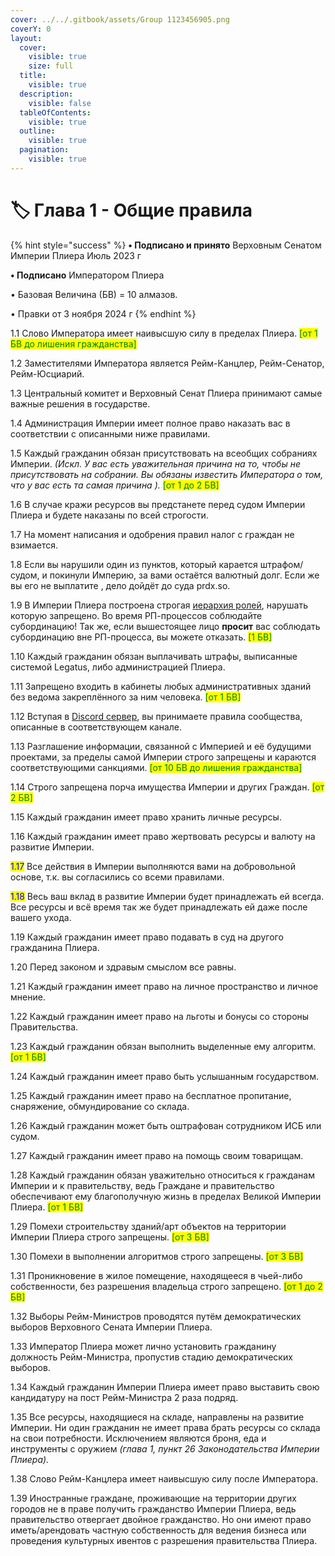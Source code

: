 ```yaml
---
cover: ../../.gitbook/assets/Group 1123456905.png
coverY: 0
layout:
  cover:
    visible: true
    size: full
  title:
    visible: true
  description:
    visible: false
  tableOfContents:
    visible: true
  outline:
    visible: true
  pagination:
    visible: true
---
```


# 🏷️ Глава 1 - Общие правила

{% hint style="success" %}
**•  Подписано и принято** Верховным Сенатом Империи Плиера Июль 2023 г

**•  Подписано** Императором Плиера

•  Базовая Величина (БВ) = 10 алмазов.

•  Правки от 3 ноября 2024 г
{% endhint %}

1.1  Слово Императора имеет наивысшую силу в пределах Плиера. <mark style="color:green;">\[от 1 БВ до лишения гражданства]</mark>

1.2  Заместителями Императора является Рейм-Канцлер, Рейм-Сенатор, Рейм-Юсциарий.

1.3 Центральный комитет и Верховный Сенат Плиера принимают самые важные решения в государстве.

1.4  Администрация Империи имеет полное право наказать вас в соответствии с описанными ниже правилами.

1.5  Каждый гражданин обязан присутствовать на всеобщих собраниях Империи.                                     _(Искл. У вас есть уважительная причина на то, чтобы не присутствовать на собрании. Вы обязаны известить Императора о том, что у вас есть та самая причина )._ <mark style="color:green;">\[от 1 до 2 БВ]</mark>

1.6  В случае кражи ресурсов вы предстанете перед судом Империи Плиера и будете наказаны по всей строгости.

1.7  На момент написания и одобрения правил налог с граждан не взимается.

1.8  Если вы нарушили один из пунктов, который карается штрафом/судом, и покинули Империю, за вами остаётся валютный долг. Если же вы его не выплатите , дело дойдёт до суда prdx.so.

1.9  В Империи Плиера построена строгая [иерархия ролей](../../wiki/hierarchy.md), нарушать которую запрещено. Во время РП-процессов соблюдайте субординацию! Так же, если вышестоящее лицо **просит** вас соблюдать субординацию вне РП-процесса, вы можете отказать. <mark style="color:green;">\[1 БВ]</mark>

1.10  Каждый гражданин обязан выплачивать штрафы, выписанные системой Legatus, либо администрацией Плиера.

1.11  Запрещено входить в кабинеты любых административных зданий без ведома закреплённого за ним человека. <mark style="color:green;">\[от 1 БВ]</mark>

1.12  Вступая в [Discord сервер](https://discord.gg/zBpQ53Bvm6), вы принимаете правила сообщества, описанные в соответствующем канале.

1.13  Разглашение информации, связанной с Империей и её будущими проектами, за пределы самой Империи строго запрещены и караются соответствующими санкциями. <mark style="color:green;">\[от 10 БВ до лишения гражданства]</mark>

1.14  Строго запрещена порча имущества Империи и других Граждан. <mark style="color:green;">\[от 2 БВ]</mark>

1.15  Каждый гражданин имеет право хранить личные ресурсы.

1.16  Каждый гражданин имеет право жертвовать ресурсы и валюту на развитие Империи.

<mark style="color:blue;">1.17</mark>  Все действия в Империи выполняются вами на добровольной основе, т.к. вы согласились со всеми правилами.

<mark style="color:blue;">1.18</mark>  Весь ваш вклад в развитие Империи будет принадлежать ей всегда. Все ресурсы и всё время так же будет принадлежать ей даже после вашего ухода.

1.19  Каждый гражданин имеет право подавать в суд на другого гражданина Плиера.

1.20  Перед законом и здравым смыслом все равны.

1.21  Каждый гражданин имеет право на личное пространство и личное мнение.

1.22  Каждый гражданин имеет право на льготы и бонусы со стороны Правительства.

1.23  Каждый гражданин обязан выполнить выделенные ему алгоритм. <mark style="color:green;">\[от 1 БВ]</mark>

1.24  Каждый гражданин имеет право быть услышанным государством.

1.25  Каждый гражданин имеет право на бесплатное пропитание, снаряжение, обмундирование со склада.

1.26  Каждый гражданин может быть оштрафован сотрудником ИСБ или судом.

1.27  Каждый гражданин имеет право на помощь своим товарищам.

1.28  Каждый гражданин обязан уважительно относиться к гражданам Империи и к правительству, ведь Граждане  и правительство обеспечивают ему благополучную жизнь в пределах Великой Империи Плиера. <mark style="color:green;">\[от 1 БВ]</mark>

1.29  Помехи строительству зданий/арт объектов на территории Империи Плиера строго запрещены. <mark style="color:green;">\[от 3 БВ]</mark>

1.30  Помехи в выполнении алгоритмов строго запрещены. <mark style="color:green;">\[от 3 БВ]</mark>

1.31   Проникновение в жилое помещение, находящееся в чьей-либо собственности, без разрешения владельца строго запрещено. <mark style="color:green;">\[от 1 до 2 БВ]</mark>

1.32  Выборы Рейм-Министров проводятся путём демократических выборов Верховного Сената Империи Плиера.

1.33  Император Плиера может лично установить гражданину должность Рейм-Министра, пропустив стадию демократических выборов.

1.34  Каждый гражданин Империи Плиера имеет право выставить свою кандидатуру на пост Рейм-Министра 2 раза подряд.

1.35  Все ресурсы, находящиеся на складе, направлены на развитие Империи. Ни один гражданин не имеет права брать ресурсы со склада на свои потребности. Исключением являются броня, еда и инструменты с оружием _(глава 1, пункт 26 Законодательства Империи Плиера)._

1.38  Слово Рейм-Канцлера имеет наивысшую силу после Императора.

1.39  Иностранные граждане, проживающие на территории других городов не в праве получить гражданство Империи Плиера, ведь правительство отвергает двойное гражданство. Но они имеют право иметь/арендовать частную собственность для ведения бизнеса или проведения культурных ивентов с разрешения правительства Плиера.
